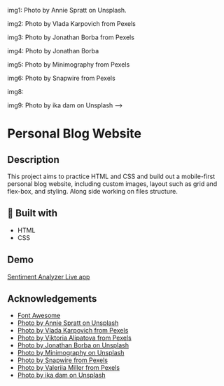 
img1:
Photo by Annie Spratt on Unsplash.

img2:
Photo by Vlada Karpovich from Pexels

img3:
Photo by Jonathan Borba from Pexels

img4:
Photo by Jonathan Borba

img5:
Photo by Minimography from Pexels

img6:
Photo by Snapwire from Pexels

img8:

img9:
Photo by ika dam on Unsplash 
 -->

# Personal Blog Website

## Description
This project aims to practice HTML and CSS and build out a mobile-first personal blog website, including custom images, layout such as grid and flex-box, and styling. Along side working on files structure.

## 🧰 Built with

- HTML
- CSS

## Demo

[Sentiment Analyzer Live app](https://sentiment-analyzer-m.herokuapp.com/)

## Acknowledgements

- [Font Awesome](https://fontawesome.com)
- [Photo by Annie Spratt on Unsplash](https://unsplash.com/photos/hX_hf2lPpUU)
- [Photo by Vlada Karpovich from Pexels](https://www.pexels.com/photo/empty-bed-with-laptop-and-notebook-4050423/)
- [Photo by Viktoria Alipatova from Pexels](https://www.pexels.com/photo/person-holding-clear-glass-pitcher-2130133/)
- [Photo by Jonathan Borba on Unsplash](https://unsplash.com/photos/DpphPG9ENsI)
- [Photo by Minimography on Unsplash](https://unsplash.com/photos/N7nuXSqrqyk)
- [Photo by Snapwire from Pexels](https://www.pexels.com/photo/bakery-baking-berry-breakfast-213780/)
- [Photo by Valeriia Miller from Pexels](https://www.pexels.com/photo/a-photo-of-white-flower-3680203/)
- [Photo by ika dam on Unsplash](https://unsplash.com/photos/UsxCSCTZWhw)

